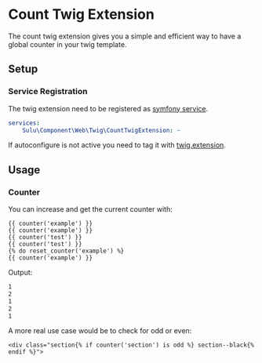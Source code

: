 # Count Twig Extension

The count twig extension gives you a simple and efficient way to have a global counter in your twig template.

## Setup

### Service Registration

The twig extension need to be registered as [symfony service](http://symfony.com/doc/current/service_container.html).

```yml
services:
    Sulu\Component\Web\Twig\CountTwigExtension: ~
```

If autoconfigure is not active you need to tag it with [twig.extension](https://symfony.com/doc/current/service_container.html#the-autoconfigure-option).

## Usage

### Counter

You can increase and get the current counter with:

```twig
{{ counter('example') }}
{{ counter('example') }}
{{ counter('test') }}
{{ counter('test') }}
{% do reset_counter('example') %}
{{ counter('example') }}
```

Output:

```html
1
2
1
2
1
```

A more real use case would be to check for odd or even:

```twig
<div class="section{% if counter('section') is odd %} section--black{% endif %}">
```
